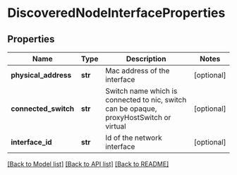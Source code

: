 # DiscoveredNodeInterfaceProperties

## Properties
Name | Type | Description | Notes
------------ | ------------- | ------------- | -------------
**physical_address** | **str** | Mac address of the interface | [optional] 
**connected_switch** | **str** | Switch name which is connected to nic, switch can be opaque, proxyHostSwitch or virtual | [optional] 
**interface_id** | **str** | Id of the network interface | [optional] 

[[Back to Model list]](../README.md#documentation-for-models) [[Back to API list]](../README.md#documentation-for-api-endpoints) [[Back to README]](../README.md)

